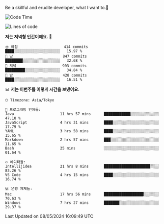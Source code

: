 Be a skillful and erudite developer, what I want to.👶

<!--START_SECTION:waka-->
![Code Time](http://img.shields.io/badge/Code%20Time-783%20hrs%2025%20mins-blue)

![Lines of code](https://img.shields.io/badge/%EC%A0%80%EB%8A%94%20%EC%97%AC%ED%83%9C%EA%B9%8C%EC%A7%80%20-1.7%20million%20%EC%A4%84%EC%9D%98%20%EC%BD%94%EB%93%9C%EB%A5%BC%20%EC%9E%91%EC%84%B1%ED%96%88%EC%96%B4%EC%9A%94.-blue)

**저는 저녁형 인간이에요. 🦉** 

```text
🌞 아침                     414 commits         ████░░░░░░░░░░░░░░░░░░░░░   15.97 % 
🌆 낮　                     847 commits         ████████░░░░░░░░░░░░░░░░░   32.68 % 
🌃 저녁                     903 commits         █████████░░░░░░░░░░░░░░░░   34.84 % 
🌙 밤　                     428 commits         ████░░░░░░░░░░░░░░░░░░░░░   16.51 % 
```


📊 **저는 이번주를 이렇게 시간을 보냈어요.** 

```text
🕑︎ Timezone: Asia/Tokyo

💬 프로그래밍 언어들: 
Java                     11 hrs 57 mins      ████████████░░░░░░░░░░░░░   47.10 % 
JavaScript               4 hrs 31 mins       ████░░░░░░░░░░░░░░░░░░░░░   17.79 % 
YAML                     3 hrs 58 mins       ████░░░░░░░░░░░░░░░░░░░░░   15.65 % 
Markdown                 2 hrs 57 mins       ███░░░░░░░░░░░░░░░░░░░░░░   11.65 % 
Bash                     25 mins             ░░░░░░░░░░░░░░░░░░░░░░░░░   01.64 % 

🔥 에디터들: 
Intellijidea             21 hrs 8 mins       █████████████████████░░░░   83.26 % 
VS Code                  4 hrs 15 mins       ████░░░░░░░░░░░░░░░░░░░░░   16.74 % 

💻 운영 체제들: 
Mac                      17 hrs 56 mins      ██████████████████░░░░░░░   70.63 % 
Windows                  7 hrs 27 mins       ███████░░░░░░░░░░░░░░░░░░   29.37 % 
```


 Last Updated on 08/05/2024 16:09:49 UTC
<!--END_SECTION:waka-->
